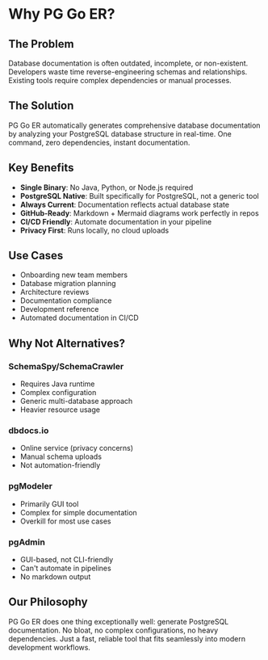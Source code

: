 # Why PG Go ER?

## The Problem
Database documentation is often outdated, incomplete, or non-existent. Developers waste time reverse-engineering schemas and relationships. Existing tools require complex dependencies or manual processes.

## The Solution
PG Go ER automatically generates comprehensive database documentation by analyzing your PostgreSQL database structure in real-time. One command, zero dependencies, instant documentation.

## Key Benefits
- **Single Binary**: No Java, Python, or Node.js required
- **PostgreSQL Native**: Built specifically for PostgreSQL, not a generic tool
- **Always Current**: Documentation reflects actual database state
- **GitHub-Ready**: Markdown + Mermaid diagrams work perfectly in repos
- **CI/CD Friendly**: Automate documentation in your pipeline
- **Privacy First**: Runs locally, no cloud uploads

## Use Cases
- Onboarding new team members
- Database migration planning
- Architecture reviews
- Documentation compliance
- Development reference
- Automated documentation in CI/CD

## Why Not Alternatives?

### SchemaSpy/SchemaCrawler
- Requires Java runtime
- Complex configuration
- Generic multi-database approach
- Heavier resource usage

### dbdocs.io
- Online service (privacy concerns)
- Manual schema uploads
- Not automation-friendly

### pgModeler
- Primarily GUI tool
- Complex for simple documentation
- Overkill for most use cases

### pgAdmin
- GUI-based, not CLI-friendly
- Can't automate in pipelines
- No markdown output

## Our Philosophy
PG Go ER does one thing exceptionally well: generate PostgreSQL documentation. No bloat, no complex configurations, no heavy dependencies. Just a fast, reliable tool that fits seamlessly into modern development workflows.